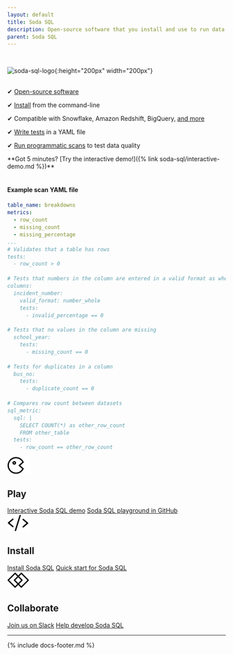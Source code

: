 ```yaml
---
layout: default
title: Soda SQL
description: Open-source software that you install and use to run data quality tests from the command-line. Compatible with Snowflake, Amazon Redshift, BigQuery, and more.
parent: Soda SQL
---
```

<br />

![soda-sql-logo](/assets/images/soda-sql-logo.png){:height="200px" width="200px"}
<br />
<br />

<p>&#10004;  <a href="https://github.com/sodadata/soda-sql" target="_blank">Open-source software</a><br /></p>
<p>&#10004;  <a href="https://docs.soda.io/soda-sql/installation.html">Install</a> from the command-line<br /></p>
<p>&#10004;  Compatible with Snowflake, Amazon Redshift, BigQuery, <a href="https://docs.soda.io/soda-sql/installation.html#compatibility">and more</a><br /></p>
<p>&#10004;  <a href="https://docs.soda.io/soda-sql/tests.html">Write tests</a> in a YAML file<br /></p>
<p>&#10004;  <a href="https://docs.soda.io/soda-sql/programmatic_scan.html">Run programmatic scans</a> to test data quality<br /></p>
**Got 5 minutes? [Try the interactive demo!]({% link soda-sql/interactive-demo.md %})**
<br />
<br />

#### Example scan YAML file
```yaml
table_name: breakdowns
metrics:
  - row_count
  - missing_count
  - missing_percentage
...
# Validates that a table has rows
tests:
  - row_count > 0

# Tests that numbers in the column are entered in a valid format as whole numbers
columns:
  incident_number:
    valid_format: number_whole
    tests:
      - invalid_percentage == 0

# Tests that no values in the column are missing
  school_year:
    tests:
      - missing_count == 0

# Tests for duplicates in a column
  bus_no:
    tests:
      - duplicate_count == 0

# Compares row count between datasets
sql_metric: 
  sql: |
    SELECT COUNT(*) as other_row_count
    FROM other_table
  tests:
    - row_count == other_row_count
```

<div class="docs-html-content">
    <section class="docs-section" style="padding-top:0">
        <div class="docs-section-row">
            <div class="docs-grid-3cols">
                <div>
                    <img src="/assets/images/icons/icon-pacman@2x.png" width="54" height="40">
                    <h2>Play</h2>
                    <a href="/soda-sql/landing.html">Interactive Soda SQL demo</a>
                    <a href="https://github.com/sodadata/tutorial-demo-project" target="_blank">Soda SQL playground in GitHub</a>
                </div>
                 <div>
                    <img src="/assets/images/icons/icon-dev-tools@2x.png" width="54" height="40">
                    <h2>Install</h2>
                    <a href="/soda-sql/installation.html">Install Soda SQL</a>
                    <a href="/soda-sql/5_min_tutorial.html">Quick start for Soda SQL</a>
                </div>
                 <div>
                    <img src="/assets/images/icons/icon-collaboration@2x.png" width="54" height="40">
                    <h2>Collaborate</h2>
                    <a href="https://community.soda.io/slack" target="_blank">Join us on Slack</a>
                    <a href="https://github.com/sodadata/soda-sql/blob/main/CONTRIBUTING.md" target="_blank">Help develop Soda SQL</a>
                </div>
            </div>
        </div>        
    </section>
</div>


---
{% include docs-footer.md %}